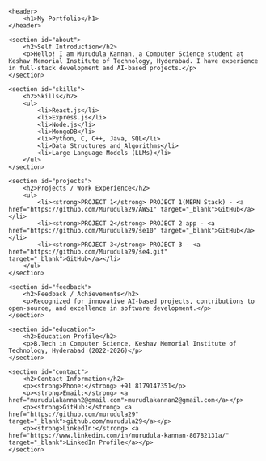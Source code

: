 
<!DOCTYPE html>
<html lang="en">
<head>
    <meta charset="UTF-8">
    <meta name="viewport" content="width=device-width, initial-scale=1.0">
    <title>My Portfolio</title>
</head>
<body>

    <header>
        <h1>My Portfolio</h1>
    </header>

    <section id="about">
        <h2>Self Introduction</h2>
        <p>Hello! I am Murudula Kannan, a Computer Science student at Keshav Memorial Institute of Technology, Hyderabad. I have experience in full-stack development and AI-based projects.</p>
    </section>

    <section id="skills">
        <h2>Skills</h2>
        <ul>
            <li>React.js</li>
            <li>Express.js</li>
            <li>Node.js</li>
            <li>MongoDB</li>
            <li>Python, C, C++, Java, SQL</li>
            <li>Data Structures and Algorithms</li>
            <li>Large Language Models (LLMs)</li>
        </ul>
    </section>

    <section id="projects">
        <h2>Projects / Work Experience</h2>
        <ul>
            <li><strong>PROJECT 1</strong> PROJECT 1(MERN Stack) - <a href="https://github.com/Murudula29/AWS1" target="_blank">GitHub</a></li>
            <li><strong>PROJECT 2</strong> PROJECT 2 app - <a href="https://github.com/Murudula29/se10" target="_blank">GitHub</a></li>
            <li><strong>PROJECT 3</strong> PROJECT 3 - <a href="https://github.com/Murudula29/se4.git" target="_blank">GitHub</a></li>
        </ul>
    </section>

    <section id="feedback">
        <h2>Feedback / Achievements</h2>
        <p>Recognized for innovative AI-based projects, contributions to open-source, and excellence in software development.</p>
    </section>

    <section id="education">
        <h2>Education Profile</h2>
        <p>B.Tech in Computer Science, Keshav Memorial Institute of Technology, Hyderabad (2022-2026)</p>
    </section>

    <section id="contact">
        <h2>Contact Information</h2>
        <p><strong>Phone:</strong> +91 8179147351</p>
        <p><strong>Email:</strong> <a href="murudulakannan2@gmail.com">murudlakannan2@gmail.com</a></p>
        <p><strong>GitHub:</strong> <a href="https://github.com/murudula29" target="_blank">github.com/murudula29</a></p>
        <p><strong>LinkedIn:</strong> <a href="https://www.linkedin.com/in/murudula-kannan-80782131a/" target="_blank">LinkedIn Profile</a></p>
    </section>

</body>
</html>
